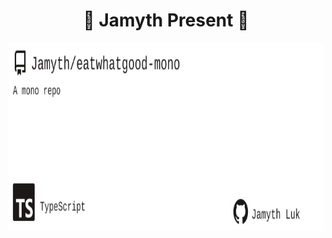 <!-- built at 2/23/2025, 1:21:07 AM -->
<h1 align="center">
🎉 Jamyth Present 🎉
</h1>
<p align="center">
    <a href="https://github.com/Jamyth/eatwhatgood-mono">
        <img width="1000" height="300" src="./readme.svg" />
    </a>
</p>